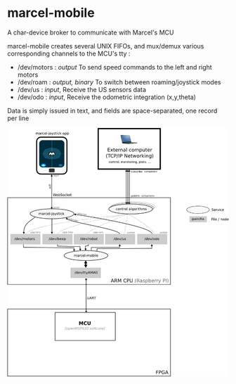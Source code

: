 # marcel-mobile

A char-device broker to communicate with Marcel's MCU

marcel-mobile creates several UNIX FIFOs, and mux/demux various corresponding channels to the MCU's tty :
* /dev/motors : _output_ To send speed commands to the left and right motors 
* /dev/roam : _output, binary_ To switch between roaming/joystick modes
* /dev/us : _input_, Receive the US sensors data
* /dev/odo : _input_, Receive the odometric integration (x,y,theta)


Data is simply issued in text, and fields are space-separated, one record per line

![software-architecture](https://raw.githubusercontent.com/roule-marcel/stuff/master/doc/archi.png)
